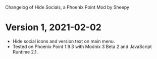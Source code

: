 Changelog of Hide Socials, a Phoenix Point Mod by Sheepy

# Version 1, 2021-02-02

* Hide social icons and version text on main menu.
* Tested on Phoenix Point 1.9.3 with Modnix 3 Beta 2 and JavaScript Runtime 2.1.